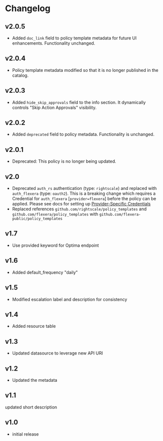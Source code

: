 # Changelog

## v2.0.5

- Added `doc_link` field to policy template metadata for future UI enhancements. Functionality unchanged.

## v2.0.4

- Policy template metadata modified so that it is no longer published in the catalog.

## v2.0.3

- Added `hide_skip_approvals` field to the info section. It dynamically controls "Skip Action Approvals" visibility.

## v2.0.2

- Added `deprecated` field to policy metadata. Functionality is unchanged.

## v2.0.1

- Deprecated: This policy is no longer being updated.

## v2.0

- Deprecated `auth_rs` authentication (type: `rightscale`) and replaced with `auth_flexera` (type: `oauth2`).  This is a breaking change which requires a Credential for `auth_flexera` [`provider=flexera`] before the policy can be applied.  Please see docs for setting up [Provider-Specific Credentials](https://docs.flexera.com/flexera/EN/Automation/ProviderCredentials.htm)
- Replaced references `github.com/rightscale/policy_templates` and `github.com/flexera/policy_templates` with `github.com/flexera-public/policy_templates`

## v1.7

- Use provided keyword for Optima endpoint

## v1.6

- Added default_frequency "daily"

## v1.5

- Modified escalation label and description for consistency

## v1.4

- Added resource table

## v1.3

- Updated datasource to leverage new API URI

## v1.2

- Updated the metadata

## v1.1

updated short description

## v1.0

- initial release

